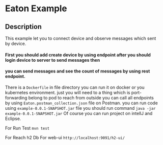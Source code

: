 # Eaton Example
## Description
This example let you to connect device and observe messages which sent by device.
#### First you should add create device by using endpoint after you should login device to server to send messages then
#### you can send messages and see the count of messages  by using rest endpoint.
There is a `Dockerfile` in file directory you can run it on docker or you kubernetes environment.
just you will need to a thing which is port-forwarding belong to pod to reach from outside
you can call all endpoints by using  `Eaton.postman_collection.json` file  on Postman.
you can run code using `example-0.0.1-SNAPSHOT.jar` file you should run command
`java -jar example-0.0.1-SNAPSHOT.jar`
Of course you can run project on intellJ and Eclipse.

For Run Test `mvn test`

For Reach h2 Db For web-ui `http://localhost:9091/h2-ui/`